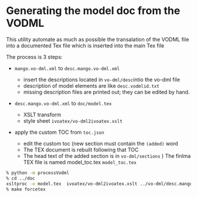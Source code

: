 # Generating the model doc from the VODML

This utility automate as much as possible the transalation of the VODML 
file into a documented Tex file which is inserted into the main Tex file

The process is 3 steps:
- `mango.vo-dml.xml` to `desc.mango.vo-dml.xml` 
  - insert the descriptions located in `vo-dml/desc`intio the vo-dml file
  - description of model elements are like `desc.vodmlid.txt`
  - missing description files are printed out; they can be edited by hand.
  
- `desc.mango.vo-dml.xml` to `doc/model.tex` 
  - XSLT transform
  - style sheet `ivoatex/vo-dml2ivoatex.xslt`

- apply the custom TOC from `toc.json`
  - edit the custom toc (new section must contain the `(added)` word
  - The TEX document is rebuilt following that TOC
  - The head text of the added section is in `vo-dml/sections`
  ) The finlma TEX file is named model_toc.tex `model_toc.tex`
  
```bash
% python -m processVodml
% cd ../doc
xsltproc -o model.tex  ivoatex/vo-dml2ivoatex.xslt ../vo-dml/desc.mango.vo-dml.xml
% make forcetex
```
